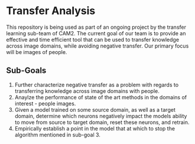 # Transfer Analysis

This repository is being used as part of an ongoing project by the transfer learning sub-team of CAM2.
The current goal of our team is to provide an effective and time efficient tool that can be used to transfer knowledge across image domains, while avoiding negative transfer. Our primary focus will be images of people.

## Sub-Goals

1. Further characterize negative transfer as a problem with regards to transferring knowledge across image domains with people.
2. Anaylze the performance of state of the art methods in the domains of interest - people images.
3. Given a model trained on some source domain, as well as a target domain, determine which neurons negatively impact the models ability to move from source to target domain, reset these neurons, and retrain.
4.  Empirically establish a point in the model that at which to stop the algorithm mentioned in sub-goal 3.
 
